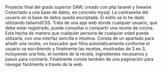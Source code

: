 Proyecto final del grado superior DAW, creado con php laravel y livewire.
Conectado a una base de datos, en concreto mysql.
La contraseña del usuario en la base de datos queda encriptada.
El estilo se lo he dado utilizando tailwindCSS.
Trata de una app web donde cualquier usuario, que debe estar registrado, puede consultar o compartir una receta de cocina.
Esta hecha de manera que cualquier persona de cualquier edad pueda utilizarla, con una interfaz sencilla e intuitiva.
Consta de un apartado para añadir una receta, un buscador que filtra automáticamente conforme el usuario va escribiendo y finalmente las recetas, mostradas de 3 en 3, incluyendo una foto, el nombre de la receta, ingredientes necesarios y pasos para cocinarla.
Finalmente consta también de una paginación para navegar fácilmente a través de la web.
